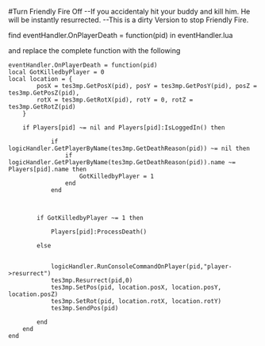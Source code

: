 #Turn Friendly Fire Off 
--If you accidentaly hit your buddy and kill him. He will be instantly resurrected.
--This is a dirty Version to stop Friendly Fire.


find eventHandler.OnPlayerDeath = function(pid)   in eventHandler.lua

and replace the complete function with the following

```
eventHandler.OnPlayerDeath = function(pid)
local GotKilledbyPlayer = 0
local location = {
        posX = tes3mp.GetPosX(pid), posY = tes3mp.GetPosY(pid), posZ = tes3mp.GetPosZ(pid),
        rotX = tes3mp.GetRotX(pid), rotY = 0, rotZ = tes3mp.GetRotZ(pid)
    }
	
    if Players[pid] ~= nil and Players[pid]:IsLoggedIn() then
	
			if logicHandler.GetPlayerByName(tes3mp.GetDeathReason(pid)) ~= nil then
				if logicHandler.GetPlayerByName(tes3mp.GetDeathReason(pid)).name ~= Players[pid].name then
					GotKilledbyPlayer = 1
				end
			end
			
			
			
		if GotKilledbyPlayer ~= 1 then	     
			
			Players[pid]:ProcessDeath()
		
		else 
			

			logicHandler.RunConsoleCommandOnPlayer(pid,"player->resurrect")
			tes3mp.Resurrect(pid,0)
			tes3mp.SetPos(pid, location.posX, location.posY, location.posZ)
			tes3mp.SetRot(pid, location.rotX, location.rotY)
			tes3mp.SendPos(pid)
		
		end
    end 
end
```